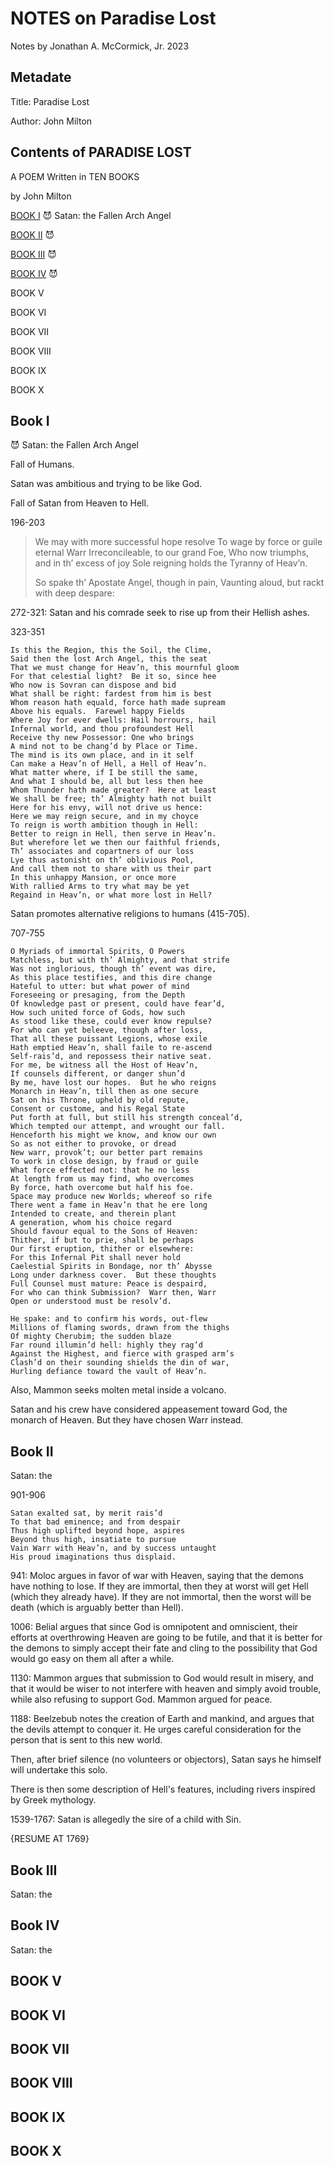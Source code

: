 # NOTES on Paradise Lost

Notes by Jonathan A. McCormick, Jr. 
2023

## Metadate

Title: Paradise Lost

Author: John Milton

## Contents of PARADISE LOST

A POEM Written in TEN BOOKS

by John Milton

[BOOK I](#book-i) 😈 Satan: the Fallen Arch Angel

[BOOK II](#book-ii) 😈 

[BOOK III](#book-iii) 😈

[BOOK IV](#book-iv) 😈

BOOK V

BOOK VI

BOOK VII

BOOK VIII

BOOK IX

BOOK X

## Book I

😈 Satan: the Fallen Arch Angel

Fall of Humans.

Satan was ambitious and trying to be like God.

Fall of Satan from Heaven to Hell.

196-203

> We may with more successful hope resolve
> To wage by force or guile eternal Warr
> Irreconcileable, to our grand Foe,
> Who now triumphs, and in th’ excess of joy
> Sole reigning holds the Tyranny of Heav’n.
> 
> So spake th’ Apostate Angel, though in pain,
> Vaunting aloud, but rackt with deep despare:

272-321: Satan and his comrade seek to rise up from their Hellish ashes.


323-351

```
Is this the Region, this the Soil, the Clime,
Said then the lost Arch Angel, this the seat
That we must change for Heav’n, this mournful gloom
For that celestial light?  Be it so, since hee
Who now is Sovran can dispose and bid
What shall be right: fardest from him is best
Whom reason hath equald, force hath made supream
Above his equals.  Farewel happy Fields
Where Joy for ever dwells: Hail horrours, hail
Infernal world, and thou profoundest Hell
Receive thy new Possessor: One who brings
A mind not to be chang’d by Place or Time.
The mind is its own place, and in it self
Can make a Heav’n of Hell, a Hell of Heav’n.
What matter where, if I be still the same,
And what I should be, all but less then hee
Whom Thunder hath made greater?  Here at least
We shall be free; th’ Almighty hath not built
Here for his envy, will not drive us hence:
Here we may reign secure, and in my choyce
To reign is worth ambition though in Hell:
Better to reign in Hell, then serve in Heav’n.
But wherefore let we then our faithful friends,
Th’ associates and copartners of our loss
Lye thus astonisht on th’ oblivious Pool,
And call them not to share with us their part
In this unhappy Mansion, or once more
With rallied Arms to try what may be yet
Regaind in Heav’n, or what more lost in Hell?
```

Satan promotes alternative religions to humans (415-705). 

707-755
```
O Myriads of immortal Spirits, O Powers
Matchless, but with th’ Almighty, and that strife
Was not inglorious, though th’ event was dire,
As this place testifies, and this dire change
Hateful to utter: but what power of mind
Foreseeing or presaging, from the Depth
Of knowledge past or present, could have fear’d,
How such united force of Gods, how such
As stood like these, could ever know repulse?
For who can yet beleeve, though after loss,
That all these puissant Legions, whose exile
Hath emptied Heav’n, shall faile to re-ascend
Self-rais’d, and repossess their native seat.
For me, be witness all the Host of Heav’n,
If counsels different, or danger shun’d
By me, have lost our hopes.  But he who reigns
Monarch in Heav’n, till then as one secure
Sat on his Throne, upheld by old repute,
Consent or custome, and his Regal State
Put forth at full, but still his strength conceal’d,
Which tempted our attempt, and wrought our fall.
Henceforth his might we know, and know our own
So as not either to provoke, or dread
New warr, provok’t; our better part remains
To work in close design, by fraud or guile
What force effected not: that he no less
At length from us may find, who overcomes
By force, hath overcome but half his foe.
Space may produce new Worlds; whereof so rife
There went a fame in Heav’n that he ere long
Intended to create, and therein plant
A generation, whom his choice regard
Should favour equal to the Sons of Heaven:
Thither, if but to prie, shall be perhaps
Our first eruption, thither or elsewhere:
For this Infernal Pit shall never hold
Caelestial Spirits in Bondage, nor th’ Abysse
Long under darkness cover.  But these thoughts
Full Counsel must mature: Peace is despaird,
For who can think Submission?  Warr then, Warr
Open or understood must be resolv’d.

He spake: and to confirm his words, out-flew
Millions of flaming swords, drawn from the thighs
Of mighty Cherubim; the sudden blaze
Far round illumin’d hell: highly they rag’d
Against the Highest, and fierce with grasped arm’s
Clash’d on their sounding shields the din of war,
Hurling defiance toward the vault of Heav’n.
```

Also, Mammon seeks molten metal inside a volcano.  

Satan and his crew have considered appeasement toward God, the monarch of Heaven. But they have chosen Warr instead. 

## Book II

Satan: the 

901-906
```
Satan exalted sat, by merit rais’d
To that bad eminence; and from despair
Thus high uplifted beyond hope, aspires
Beyond thus high, insatiate to pursue
Vain Warr with Heav’n, and by success untaught
His proud imaginations thus displaid.
```

941: Moloc argues in favor of war with Heaven, saying that the demons have nothing to lose. If they are immortal, then they at worst will get Hell (which they already have). If they are not immortal, then the worst will be death (which is arguably better than Hell).

1006: Belial argues that since God is omnipotent and omniscient, their efforts at overthrowing Heaven are going to be futile, and that it is better for the demons to simply accept their fate and cling to the possibility that God would go easy on them all after a while.  

1130: Mammon argues that submission to God would result in misery, and that it would be wiser to not interfere with heaven and simply avoid trouble, while also refusing to support God. Mammon argued for peace.

1188: Beelzebub notes the creation of Earth and mankind, and argues that the devils attempt to conquer it. He urges careful consideration for the person that is sent to this new world. 

Then, after brief silence (no volunteers or objectors), Satan says he himself will undertake this solo. 

There is then some description of Hell's features, including rivers inspired by Greek mythology. 

1539-1767: Satan is allegedly the sire of a child with Sin.

{RESUME AT 1769}




## Book III

Satan: the 


## Book IV

Satan: the 


## BOOK V

## BOOK VI

## BOOK VII

## BOOK VIII

## BOOK IX

## BOOK X
